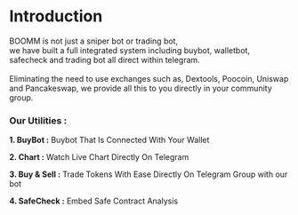 # Introduction

BOOMM is not just a sniper bot or trading bot, \
we have built a full integrated system including buybot, walletbot, safecheck and trading bot all direct within telegram. \
\
Eliminating the need to use exchanges such as, Dextools, Poocoin, Uniswap and Pancakeswap, we provide all this to you directly in your community group.

### Our Utilities :

**1. BuyBot :** Buybot That Is Connected With Your Wallet

**2. Chart :** Watch Live Chart Directly On Telegram

**3. Buy & Sell :** Trade Tokens With Ease Directly On Telegram Group with our bot

**4. SafeCheck :** Embed Safe Contract Analysis
